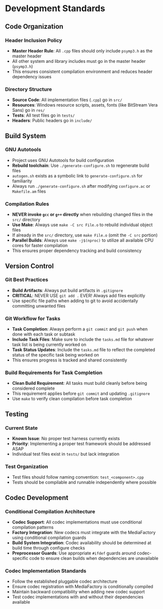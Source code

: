 # Development Standards

## Code Organization

### Header Inclusion Policy
- **Master Header Rule**: All `.cpp` files should only include `psymp3.h` as the master header
- All other system and library includes must go in the master header (`psymp3.h`)
- This ensures consistent compilation environment and reduces header dependency issues

### Directory Structure
- **Source Code**: All implementation files (`.cpp`) go in `src/`
- **Resources**: Windows resource scripts, assets, fonts (like BitStream Vera Sans) go in `res/`
- **Tests**: All test files go in `tests/`
- **Headers**: Public headers go in `include/`

## Build System

### GNU Autotools
- Project uses GNU Autotools for build configuration
- **Rebuild toolchain**: Use `./generate-configure.sh` to regenerate build files
- `autogen.sh` exists as a symbolic link to `generate-configure.sh` for familiarity
- Always run `./generate-configure.sh` after modifying `configure.ac` or `Makefile.am` files

### Compilation Rules
- **NEVER invoke `gcc` or `g++` directly** when rebuilding changed files in the `src/` directory
- **Use Make**: Always use `make -C src File.o` to rebuild individual object files
- If already in the `src/` directory, use `make File.o` (omit the `-C src` portion)
- **Parallel Builds**: Always use `make -j$(nproc)` to utilize all available CPU cores for faster compilation
- This ensures proper dependency tracking and build consistency

## Version Control

### Git Best Practices
- **Build Artifacts**: Always put build artifacts in `.gitignore`
- **CRITICAL**: NEVER USE `git add .` EVER! Always add files explicitly
- Use specific file paths when adding to git to avoid accidentally committing unwanted files

### Git Workflow for Tasks
- **Task Completion**: Always perform a `git commit` and `git push` when done with each task or subtask
- **Include Task Files**: Make sure to include the `tasks.md` file for whatever task list is being currently worked on
- **Task Status Updates**: Include the `tasks.md` file to reflect the completed status of the specific task being worked on
- This ensures progress is tracked and shared consistently

### Build Requirements for Task Completion
- **Clean Build Requirement**: All tasks must build cleanly before being considered complete
- This requirement applies before `git commit` and updating `.gitignore`
- Use `make` to verify clean compilation before task completion

## Testing

### Current State
- **Known Issue**: No proper test harness currently exists
- **Priority**: Implementing a proper test framework should be addressed ASAP
- Individual test files exist in `tests/` but lack integration

### Test Organization
- Test files should follow naming convention: `test_<component>.cpp`
- Tests should be compilable and runnable independently where possible

## Codec Development

### Conditional Compilation Architecture
- **Codec Support**: All codec implementations must use conditional compilation patterns
- **Factory Integration**: New codecs must integrate with the MediaFactory using conditional compilation guards
- **Build System Integration**: Codec availability should be determined at build time through configure checks
- **Preprocessor Guards**: Use appropriate `#ifdef` guards around codec-specific code to ensure clean builds when dependencies are unavailable

### Codec Implementation Standards
- Follow the established pluggable codec architecture
- Ensure codec registration with MediaFactory is conditionally compiled
- Maintain backward compatibility when adding new codec support
- Test codec implementations with and without their dependencies available
